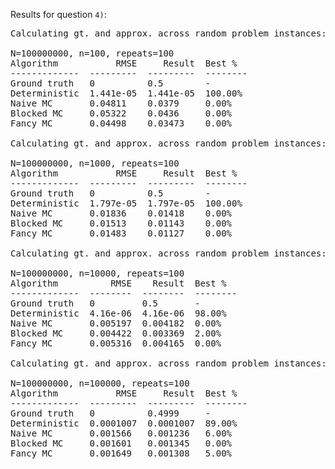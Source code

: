 Results for question `4)`:

<pre>
Calculating gt. and approx. across random problem instances: 100%|█████████████████████████████████████████████████████████████████████████████████████████████| 100/100 [00:30<00:00,  3.23it/s]

N=100000000, n=100, repeats=100
Algorithm           RMSE     Result  Best %
-------------  ---------  ---------  --------
Ground truth   0          0.5        -
Deterministic  1.441e-05  1.441e-05  100.00%
Naive MC       0.04811    0.0379     0.00%
Blocked MC     0.05322    0.0436     0.00%
Fancy MC       0.04498    0.03473    0.00%

Calculating gt. and approx. across random problem instances: 100%|█████████████████████████████████████████████████████████████████████████████████████████████| 100/100 [00:31<00:00,  3.16it/s]

N=100000000, n=1000, repeats=100
Algorithm           RMSE     Result  Best %
-------------  ---------  ---------  --------
Ground truth   0          0.5        -
Deterministic  1.797e-05  1.797e-05  100.00%
Naive MC       0.01836    0.01418    0.00%
Blocked MC     0.01513    0.01143    0.00%
Fancy MC       0.01483    0.01127    0.00%

Calculating gt. and approx. across random problem instances: 100%|█████████████████████████████████████████████████████████████████████████████████████████████| 100/100 [00:30<00:00,  3.33it/s]

N=100000000, n=10000, repeats=100
Algorithm          RMSE    Result  Best %
-------------  --------  --------  --------
Ground truth   0         0.5       -
Deterministic  4.16e-06  4.16e-06  98.00%
Naive MC       0.005197  0.004182  0.00%
Blocked MC     0.004422  0.003369  2.00%
Fancy MC       0.005316  0.004165  0.00%

Calculating gt. and approx. across random problem instances: 100%|█████████████████████████████████████████████████████████████████████████████████████████████| 100/100 [00:31<00:00,  3.13it/s]

N=100000000, n=100000, repeats=100
Algorithm           RMSE     Result  Best %
-------------  ---------  ---------  --------
Ground truth   0          0.4999     -
Deterministic  0.0001007  0.0001007  89.00%
Naive MC       0.001566   0.001236   6.00%
Blocked MC     0.001601   0.001345   0.00%
Fancy MC       0.001649   0.001308   5.00%
</pre>
